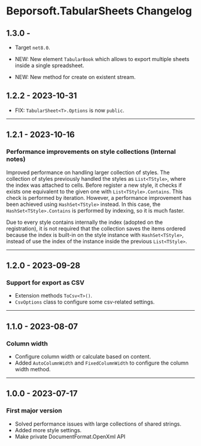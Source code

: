 # Beporsoft.TabularSheets Changelog

## 1.3.0 -

* Target `net8.0`.

* NEW: New element `TabularBook` which allows to export multiple sheets inside a single spreadsheet.

* NEW: New method for create on existent stream.


## 1.2.2 - 2023-10-31

* FIX: `TabularSheet<T>.Options` is now `public`.
---

## 1.2.1 - 2023-10-16

### Performance improvements on style collections (Internal notes)

Improved performance on handling larger collection of styles. The collection of styles previously handled the styles as `List<TStyle>`, where the index was attached to cells. Before register a new style, it checks if exists one equivalent to the given one with `List<TStyle>.Contains`. This check is performed by iteration. However, a performance improvement has been achieved using `HashSet<TStyle>` instead. In this case, the `HashSet<TStyle>.Contains` is performed by indexing, so it is much faster.

Due to every style contains internally the index (adopted on the registration), it is not required that the collection saves the items ordered because the index is built-in on the style instance with `HashSet<TStyle>`, instead of use the index of the instance inside the previous `List<TStyle>`.

---

## 1.2.0 - 2023-09-28

### Support for export as CSV
- Extension methods `ToCsv<T>()`.
- `CsvOptions` class to configure some csv-related settings.
---

## 1.1.0 - 2023-08-07

### Column width

- Configure column width or calculate based on content.
- Added `AutoColumnWidth` and `FixedColumnWidth` to configure the column width method.
---

## 1.0.0 - 2023-07-17

### First major version
- Solved performance issues with large collections of shared strings.
- Added more style settings.
- Make private DocumentFormat.OpenXml API
